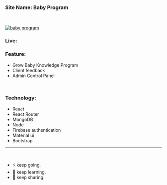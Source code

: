 ### Site Name: Baby Program
<br/> 

[![baby program](https://i.ibb.co/d0W4Zv6/baby-1.png)](https://baby-care-program.web.app/)
### Live:  

### Feature:
- Grow Baby Knowledge Program 
- Client feedback 
- Admin Control Panel 
<br/>

### Technology:
- React 
- React Router 
- MongoDB 
- Node 
- Firebase authentication 
- Material ui 
- Bootstrap
 
<hr> 
<br/> 
 
- ⚡ keep going.
- 🌱 keep learning.
- 💬 keep sharing.
